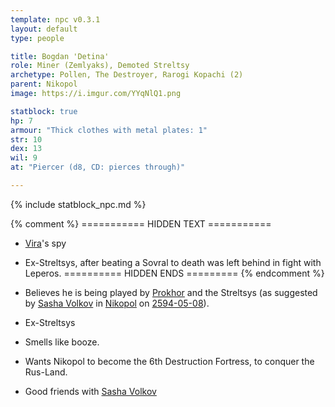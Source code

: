 ```yaml
---
template: npc v0.3.1
layout: default
type: people

title: Bogdan 'Detina'
role: Miner (Zemlyaks), Demoted Streltsy
archetype: Pollen, The Destroyer, Rarogi Kopachi (2)
parent: Nikopol
image: https://i.imgur.com/YYqNlQ1.png

statblock: true
hp: 7
armour: "Thick clothes with metal plates: 1"
str: 10
dex: 13
wil: 9
at: "Piercer (d8, CD: pierces through)"

---
```


{% include statblock_npc.md %}

{% comment %} =========== HIDDEN TEXT ===========
- [Vira](Vira.md)'s spy
- Ex-Streltsys, after beating a Sovral to death was left behind in fight with Leperos.
========== HIDDEN ENDS ========= {% endcomment %}

- Believes he is being played by [Prokhor](Prokhor.md) and the Streltsys (as suggested by [Sasha Volkov](../ProtectorateClique/SashaVolkov.md) in [Nikopol](../../locations/Nikopol.md) on [2594-05-08](../../campaigns/ConnectNikopol/InNikopol02.md)).
- Ex-Streltsys
- Smells like booze.
- Wants Nikopol to become the 6th Destruction Fortress, to conquer the Rus-Land.
- Good friends with [Sasha Volkov](../ProtectorateClique/SashaVolkov.md)